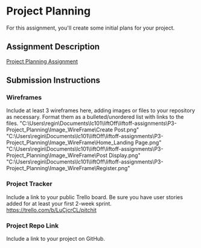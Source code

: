 # Project Planning
For this assignment, you'll create some initial plans for your project.

## Assignment Description
[Project Planning Assignment](https://education.launchcode.org/liftoff/modules/assignments/project-planning)

## Submission Instructions

### Wireframes

Include at least 3 wireframes here, adding images or files to your repository as necessary. Format them as a bulleted/unordered list with links to the files.
"C:\Users\regin\Documents\lc101\liftOff\liftoff-assignments\P3-Project_Planning\Image_WireFrame\Create Post.png"
"C:\Users\regin\Documents\lc101\liftOff\liftoff-assignments\P3-Project_Planning\Image_WireFrame\Home_Landing Page.png"
"C:\Users\regin\Documents\lc101\liftOff\liftoff-assignments\P3-Project_Planning\Image_WireFrame\Post Display.png"
"C:\Users\regin\Documents\lc101\liftOff\liftoff-assignments\P3-Project_Planning\Image_WireFrame\Register.png"

### Project Tracker

Include a link to your public Trello board. Be sure you have user stories added for at least your first 2-week sprint.
https://trello.com/b/LuCjcrCL/pitchit

### Project Repo Link

Include a link to your project on GitHub.
